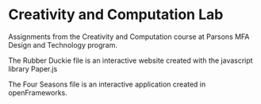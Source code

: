# Creativity and Computation Lab
Assignments from the Creativity and Computation course at Parsons MFA Design and Technology program.

The Rubber Duckie file is an interactive website created with the javascript library Paper.js

The Four Seasons file is an interactive application created in openFrameworks.
